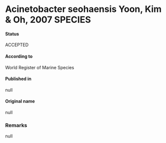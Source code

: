 Acinetobacter seohaensis Yoon, Kim & Oh, 2007 SPECIES
=======

#### Status
ACCEPTED

#### According to
World Register of Marine Species

#### Published in
null

#### Original name
null

### Remarks
null